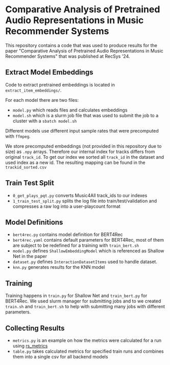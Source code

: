 # Comparative Analysis of Pretrained Audio Representations in Music Recommender Systems


This repository contains a code that was used to produce results for the paper "Comparative Analysis of Pretrained Audio Representations in Music Recommender Systems" that was published at RecSys '24.



## Extract Model Embeddings

Code to extract pretrained embeddings is located in `extract_item_embeddings/`. 

For each model there are two files:

- `model.py` which reads files and calculates embeddings 
- `model.sh` which is a slurm job file that was used to submit the job to a cluster with a `sbatch model.sh`

Different models use different input sample rates that were precomputed with `ffmpeg`.

We store precomputed embeddings (not provided in this repository due to size) as `.npy` arrays. Therefore our internal index for tracks differs from original `track_id`. To get our index we sorted all `track_id` in the dataset and used index as a new id. The resulting mapping can be found in the `trackid_sorted.csv` 

## Train Test Split

- `0_get_plays_pqt.py` converts Music4All track_ids to our indexes
- `1_train_test_split.py` splits the log file into train/test/validation and compresses a raw log into a user-playcount format

## Model Definitions

- `bert4rec.py` contains model definition for BERT4Rec
- `bert4rec.yaml` contains default parameters for BERT4Rec, most of them are subject to be redefined for a training with `train_bert.sh`
- `model.py` defines `ShallowEmbeddingModel` which is referenced as Shallow Net in the paper
- `dataset.py` defines `InteractionDatasetItems` used to handle dataset.
- `knn.py` generates results for the KNN model

## Training

Training happens in `train.py` for Shallow Net and `train_bert.py` for BERT4Rec. We used slurm manager for submitting jobs and to we created `train.sh` and `train_bert.sh` to help with submitting many jobs with different parameters.

## Collecting Results

- `metrics.py` is an example on how the metrics were calculated for a run using [rs_metrics](https://github.com/Darel13712/rs_metrics)
- `table.py` takes calculated metrics for specified train runs and combines them into a single csv for all backend models
